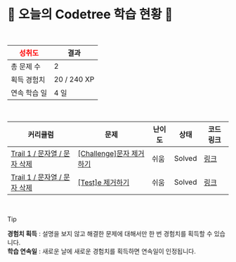 # 🌲 오늘의 Codetree 학습 현황 🌲

<br />

| <span style="color:red;display:block;text-align:center;"> **성취도**</span> | 결과 |
|---|---|
| 총 문제 수 | 2 |
| 획득 경험치 | 20 / 240 XP |
| 연속 학습 일 | 4 일 |

<br />

|커리큘럼|문제|난이도|상태|코드 링크|
|---|---|---|---|---|
|[Trail 1 / 문자열 / 문자 삭제](https://https://en.codetree.ai/trail-info/novice-low/)|[[Challenge]문자 제거하기](https://https://en.codetree.ai/trails/complete/curated-cards/challenge-del-char/)|쉬움|Solved|[링크](https://github.com/injipa/codetree-TILs/blob/main/250115/%EB%AC%B8%EC%9E%90%20%EC%A0%9C%EA%B1%B0%ED%95%98%EA%B8%B0/del-char.c)|
|[Trail 1 / 문자열 / 문자 삭제](https://https://en.codetree.ai/trail-info/novice-low/)|[[Test]e 제거하기](https://https://en.codetree.ai/trails/complete/curated-cards/test-e-to-remove/)|쉬움|Solved|[링크](https://github.com/injipa/codetree-TILs/blob/main/250115/e%20%EC%A0%9C%EA%B1%B0%ED%95%98%EA%B8%B0/e-to-remove.c)|


<br />

> [!TIP]
> **경험치 획득** : 설명을 보지 않고 해결한 문제에 대해서만 한 번 경험치를 획득할 수 있습니다.  
> **학습 연속일** : 새로운 날에 새로운 경험치를 획득하면 연속일이 인정됩니다.

